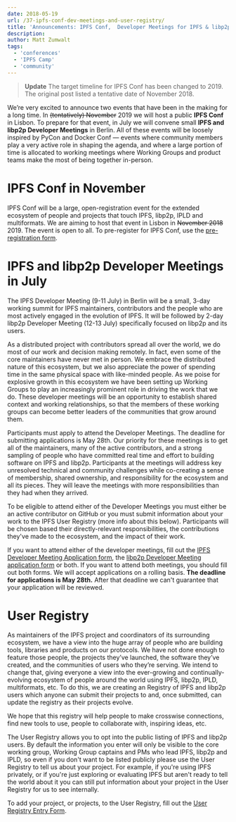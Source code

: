 ```yaml
---
date: 2018-05-19
url: /37-ipfs-conf-dev-meetings-and-user-registry/
title: 'Announcements: IPFS Conf,  Developer Meetings for IPFS & libp2p and a User Registry'
description:
author: Matt Zumwalt
tags:
  - 'conferences'
  - 'IPFS Camp'
  - 'community'
---
```


> **Update** The target timeline for IPFS Conf has been changed to 2019. The original post listed a tentative date of November 2018.

We’re very excited to announce two events that have been in the making for a long time. In ~~(tentatively) November~~ 2019 we will host a public **IPFS Conf** in Lisbon. To prepare for that event, in July we will convene small **IPFS and libp2p Developer Meetings** in Berlin. All of these events will be loosely inspired by PyCon and Docker Conf — events where community members play a very active role in shaping the agenda, and where a large portion of time is allocated to working meetings where Working Groups and product teams make the most of being together in-person.

# IPFS Conf in November

IPFS Conf will be a large, open-registration event for the extended ecosystem of people and projects that touch IPFS, libp2p, IPLD and multiformats. We are aiming to host that event in Lisbon in ~~November 2018~~ 2019. The event is open to all. To pre-register for IPFS Conf, use the [pre-registration form](https://goo.gl/forms/0Pu6VZzG8pRAmrrv2).

# IPFS and libp2p Developer Meetings in July

The IPFS Developer Meeting (9-11 July) in Berlin will be a small, 3-day working summit for IPFS maintainers, contributors and the people who are most actively engaged in the evolution of IPFS. It will be followed by 2-day libp2p Developer Meeting (12-13 July) specifically focused on libp2p and its users.

As a distributed project with contributors spread all over the world, we do most of our work and decision making remotely. In fact, even some of the core maintainers have never met in person. We embrace the distributed nature of this ecosystem, but we also appreciate the power of spending time in the same physical space with like-minded people. As we poise for explosive growth in this ecosystem we have been setting up Working Groups to play an increasingly prominent role in driving the work that we do. These developer meetings will be an opportunity to establish shared context and working relationships, so that the members of these working groups can become better leaders of the communities that grow around them.

Participants must apply to attend the Developer Meetings. The deadline for submitting applications is May 28th. Our priority for these meetings is to get all of the maintainers, many of the active contributors, and a strong sampling of people who have committed real time and effort to building software on IPFS and libp2p. Participants at the meetings will address key unresolved technical and community challenges while co-creating a sense of membership, shared ownership, and responsibility for the ecosystem and all its pieces. They will leave the meetings with more responsibilities than they had when they arrived.

To be eligible to attend either of the Developer Meetings you must either be an active contributor on GitHub or you must submit information about your work to the IPFS User Registry (more info about this below). Participants will be chosen based their directly-relevant responsibilities, the contributions they've made to the ecosystem, and the impact of their work.

If you want to attend either of the developer meetings, fill out the [IPFS Developer Meeting Application form](https://goo.gl/forms/sVRjrW1CA61FTwl12), the [libp2p Developer Meeting application form](https://goo.gl/forms/8YpFQ7D00s5gC3hw2) or both. If you want to attend both meetings, you should fill out both forms. We will accept applications on a rolling basis. **The deadline for applications is May 28th.** After that deadline we can't guarantee that your application will be reviewed.

# User Registry

As maintainers of the IPFS project and coordinators of its surrounding ecosystem, we have a view into the huge array of people who are building tools, libraries and products on our protocols. We have not done enough to feature those people, the projects they’ve launched, the software they’ve created, and the communities of users who they’re serving. We intend to change that, giving everyone a view into the ever-growing and continually-evolving ecosystem of people around the world using IPFS, libp2p, IPLD, multiformats, etc. To do this, we are creating an Registry of IPFS and libp2p users which anyone can submit their projects to and, once submitted, can update the registry as their projects evolve.

We hope that this registry will help people to make crosswise connections, find new tools to use, people to collaborate with, inspiring ideas, etc.

The User Registry allows you to opt into the public listing of IPFS and libp2p users. By default the information you enter will only be visible to the core working group, Working Group captains and PMs who lead IPFS, libp2p and IPLD, so even if you don't want to be listed publicly please use the User Registry to tell us about your project. For example, if you're using IPFS privately, or if you're just exploring or evaluating IPFS but aren't ready to tell the world about it you can still put information about your project in the User Registry for us to see internally.

To add your project, or projects, to the User Registry, fill out the [User Registry Entry Form](https://goo.gl/forms/1dxAwv809VY2zeNC3).
